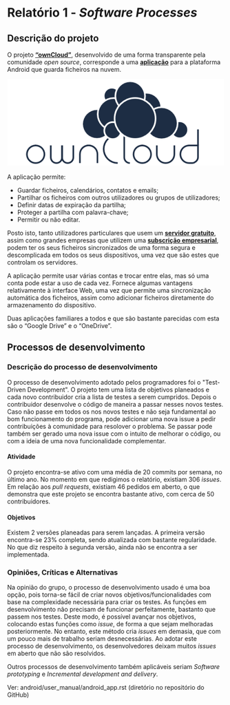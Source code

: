 # Relatório 1 - *Software Processes*

## Descrição do projeto

O projeto [**“ownCloud”**](https://owncloud.org/), desenvolvido de uma forma transparente pela comunidade *open source*, corresponde a uma [**aplicação**](https://play.google.com/store/apps/details?id=com.owncloud.android) para a plataforma Android que guarda ficheiros na nuvem.

![owncloud](/ESOF-docs/resources/ownCloud2.png)

A aplicação permite:
* Guardar ficheiros, calendários, contatos e emails;
* Partilhar os ficheiros com outros utilizadores ou grupos de utilizadores;
* Definir datas de expiração da partilha;
* Proteger a partilha com palavra-chave;
* Permitir ou não editar.

Posto isto, tanto utilizadores particulares que usem um [**servidor gratuito**](https://owncloud.org/providers/), assim como grandes empresas que utilizem uma [**subscrição empresarial**](https://owncloud.com/), podem ter os seus ficheiros sincronizados de uma forma segura e descomplicada em todos os seus dispositivos, uma vez que são estes que controlam os servidores.

A aplicação permite usar várias contas e trocar entre elas, mas só uma conta pode estar a uso de cada vez. Fornece algumas vantagens relativamente à interface Web, uma vez que permite uma sincronização automática dos ficheiros, assim como adicionar ficheiros diretamente do armazenamento do dispositivo.

Duas aplicações familiares a todos e que são bastante parecidas com esta são o “Google Drive” e o “OneDrive”.

## Processos de desenvolvimento

### Descrição do processo de desenvolvimento

O processo de desenvolvimento adotado pelos programadores foi o "Test-Driven Development". 
O projeto tem uma lista de objetivos planeados e cada novo contribuidor cria a lista de testes a serem cumpridos. Depois o contribuidor desenvolve o código de maneira a passar nesses novos testes. Caso não passe em todos os nos novos testes e não seja fundamental ao bom funcionamento do programa, pode adicionar uma nova issue a pedir contribuições à comunidade para resolover o problema. Se passar pode também ser gerado uma nova issue com o intuito de melhorar o código, ou com a ideia de uma nova funcionalidade complementar.

#### Atividade

O projeto encontra-se ativo com uma média de 20 commits por semana, no último ano.
No momento em que redigimos o relatório, existiam 306 *issues*. Em relação aos *pull requests*, existiam 46 pedidos em aberto, o que demonstra que este projeto se encontra bastante ativo, com cerca de 50 contribuidores.

#### Objetivos

Existem 2 versões planeadas para serem lançadas. A primeira versão encontra-se 23% completa, sendo atualizada com bastante regularidade. No que diz respeito à segunda versão, ainda não se encontra a ser implementada.

### Opiniões, Críticas e Alternativas

Na opinião do grupo, o processo de desenvolvimento usado é uma boa opção, pois torna-se fácil de criar novos objetivos/funcionalidades com base na complexidade necessária para criar os testes. As funções em desenvolvimento não precisam de funcionar perfeitamente, bastanto que passem nos testes. Deste modo, é possível avançar nos objetivos, colocando estas funções como *issue*, de forma a que sejam melhoradas posteriormente. No entanto, este método cria *issues* em demasia, que com um pouco mais de trabalho seriam desnecessárias. Ao adotar este processo de desenvolvimento, os desenvolvedores deixam muitos *issues* em aberto que não são resolvidos.

Outros processos de desenvolvimento também aplicáveis seriam *Software prototyping* e *Incremental development and delivery*.


Ver: android/user_manual/android_app.rst (diretório no repositório do GitHub)
